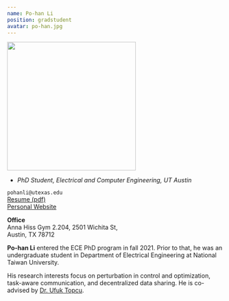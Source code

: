 ```yaml
---
name: Po-han Li
position: gradstudent
avatar: po-han.jpg
---
```


<img width="300" src="{{site.baseurl}}/images/people/{{page.avatar}}" data-action="zoom">

- _PhD Student, Electrical and Computer Engineering, UT Austin_<br>

<i class="fa fa-envelope-o"></i> `pohanli@utexas.edu`<br>
<i class="fa fa-newspaper-o"></i> [Resume (pdf)](https://d31003.github.io/data/Po_han_Intern_CV.pdf)<br>
<i class="fa fa-external-link"></i> [Personal Website](https://d31003.github.io/)

**Office**<br>
Anna Hiss Gym 2.204, 2501 Wichita St,<br>
Austin, TX 78712

<span class="sc">**Po-han Li**</span> entered the ECE PhD program in fall 2021. Prior to that, he was an undergraduate student in Department of Electrical Engineering at National Taiwan University.

His research interests focus on perturbation in control and optimization, task-aware communication, and decentralized data sharing. He is co-advised by [Dr. Ufuk Topcu](https://www.ae.utexas.edu/people/faculty/faculty-directory/topcu).